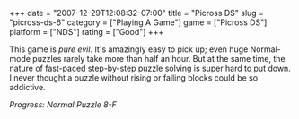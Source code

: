 +++
date = "2007-12-29T12:08:32-07:00"
title = "Picross DS"
slug = "picross-ds-6"
category = ["Playing A Game"]
game = ["Picross DS"]
platform = ["NDS"]
rating = ["Good"]
+++

This game is <i>pure evil</i>.  It's amazingly easy to pick up; even huge Normal-mode puzzles rarely take more than half an hour.  But at the same time, the nature of fast-paced step-by-step puzzle solving is super hard to put down.  I never thought a puzzle without rising or falling blocks could be so addictive.

<i>Progress: Normal Puzzle 8-F</i>